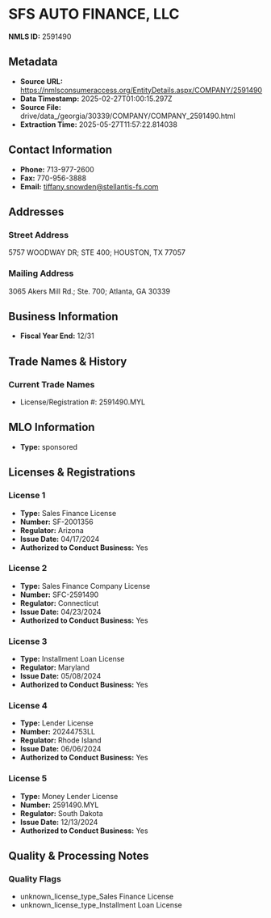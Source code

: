 # SFS AUTO FINANCE, LLC

**NMLS ID:** 2591490

## Metadata
- **Source URL:** https://nmlsconsumeraccess.org/EntityDetails.aspx/COMPANY/2591490
- **Data Timestamp:** 2025-02-27T01:00:15.297Z
- **Source File:** drive/data_/georgia/30339/COMPANY/COMPANY_2591490.html
- **Extraction Time:** 2025-05-27T11:57:22.814038

## Contact Information
- **Phone:** 713-977-2600
- **Fax:** 770-956-3888
- **Email:** tiffany.snowden@stellantis-fs.com

## Addresses
### Street Address
5757 WOODWAY DR; STE 400; HOUSTON, TX 77057

### Mailing Address
3065 Akers Mill Rd.; Ste. 700; Atlanta, GA 30339

## Business Information
- **Fiscal Year End:** 12/31

## Trade Names & History
### Current Trade Names
- License/Registration #: 2591490.MYL

## MLO Information
- **Type:** sponsored

## Licenses & Registrations

### License 1
- **Type:** Sales Finance License
- **Number:** SF-2001356
- **Regulator:** Arizona
- **Issue Date:** 04/17/2024
- **Authorized to Conduct Business:** Yes

### License 2
- **Type:** Sales Finance Company License
- **Number:** SFC-2591490
- **Regulator:** Connecticut
- **Issue Date:** 04/23/2024
- **Authorized to Conduct Business:** Yes

### License 3
- **Type:** Installment Loan License
- **Regulator:** Maryland
- **Issue Date:** 05/08/2024
- **Authorized to Conduct Business:** Yes

### License 4
- **Type:** Lender License
- **Number:** 20244753LL
- **Regulator:** Rhode Island
- **Issue Date:** 06/06/2024
- **Authorized to Conduct Business:** Yes

### License 5
- **Type:** Money Lender License
- **Number:** 2591490.MYL
- **Regulator:** South Dakota
- **Issue Date:** 12/13/2024
- **Authorized to Conduct Business:** Yes

## Quality & Processing Notes
### Quality Flags
- unknown_license_type_Sales Finance License
- unknown_license_type_Installment Loan License
